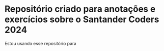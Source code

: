 # Repositório criado para anotações e exercícios sobre o Santander Coders 2024

Estou usando esse repositório para 